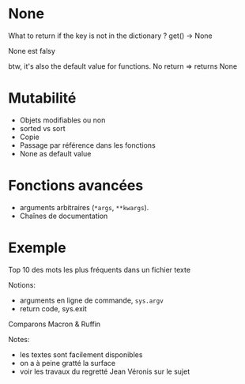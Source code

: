 # None

What to return if the key is not in the dictionary ?
get() -> None

None est falsy

btw, it's also the default value for functions. No return => returns None

# Mutabilité

* Objets modifiables ou non
* sorted vs sort
* Copie
* Passage par référence dans les fonctions
* None as default value


# Fonctions avancées

* arguments arbitraires (`*args`, `**kwargs`).
* Chaînes de documentation


# Exemple

Top 10 des mots les plus fréquents dans un fichier texte

Notions:
* arguments en ligne de commande, `sys.argv`
* return code, sys.exit

Comparons Macron & Ruffin

Notes:
- les textes sont facilement disponibles
- on a à peine gratté la surface
- voir les travaux du regretté Jean Véronis sur le sujet

